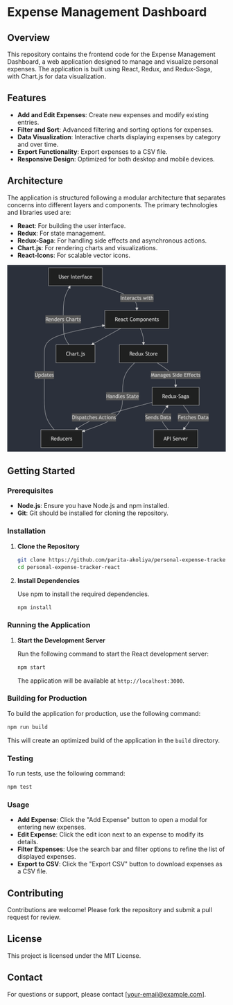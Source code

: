 # Expense Management Dashboard

## Overview

This repository contains the frontend code for the Expense Management Dashboard, a web application designed to manage and visualize personal expenses. The application is built using React, Redux, and Redux-Saga, with Chart.js for data visualization.

## Features

- **Add and Edit Expenses**: Create new expenses and modify existing entries.
- **Filter and Sort**: Advanced filtering and sorting options for expenses.
- **Data Visualization**: Interactive charts displaying expenses by category and over time.
- **Export Functionality**: Export expenses to a CSV file.
- **Responsive Design**: Optimized for both desktop and mobile devices.

## Architecture

The application is structured following a modular architecture that separates concerns into different layers and components. The primary technologies and libraries used are:

- **React**: For building the user interface.
- **Redux**: For state management.
- **Redux-Saga**: For handling side effects and asynchronous actions.
- **Chart.js**: For rendering charts and visualizations.
- **React-Icons**: For scalable vector icons.

![Architecture Diagram](./imgs/architecture.png)
## Getting Started

### Prerequisites

- **Node.js**: Ensure you have Node.js and npm installed.
- **Git**: Git should be installed for cloning the repository.

### Installation

1. **Clone the Repository**

   ```bash
   git clone https://github.com/parita-akoliya/personal-expense-tracker-react.git
   cd personal-expense-tracker-react
   ```

2. **Install Dependencies**

   Use npm to install the required dependencies.

   ```bash
   npm install
   ```

### Running the Application

1. **Start the Development Server**

   Run the following command to start the React development server:

   ```bash
   npm start
   ```

   The application will be available at `http://localhost:3000`.

### Building for Production

To build the application for production, use the following command:

```bash
npm run build
```

This will create an optimized build of the application in the `build` directory.

### Testing

To run tests, use the following command:

```bash
npm test
```

### Usage

- **Add Expense**: Click the "Add Expense" button to open a modal for entering new expenses.
- **Edit Expense**: Click the edit icon next to an expense to modify its details.
- **Filter Expenses**: Use the search bar and filter options to refine the list of displayed expenses.
- **Export to CSV**: Click the "Export CSV" button to download expenses as a CSV file.

## Contributing

Contributions are welcome! Please fork the repository and submit a pull request for review.

## License

This project is licensed under the MIT License.

## Contact

For questions or support, please contact [your-email@example.com].